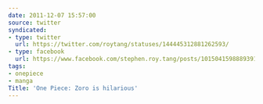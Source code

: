 ```yaml
---
date: 2011-12-07 15:57:00
source: twitter
syndicated:
- type: twitter
  url: https://twitter.com/roytang/statuses/144445312881262593/
- type: facebook
  url: https://www.facebook.com/stephen.roy.tang/posts/10150415988893912
tags:
- onepiece
- manga
Title: 'One Piece: Zoro is hilarious'
---
```


